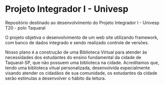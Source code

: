 # Projeto Integrador I - Univesp
Repositório destinado ao desenvolvimento do Projeto Integrador I - Univesp T20 - polo Taquaral

O projeto objetiva o desenvolvimento de um web site utilizando framework, com banco de dados integrado e sendo realizado controle de versões. 

Nosso plano é a construção de uma Biblioteca Virtual para atender às necessidades dos estudantes do ensino fundamental da cidade de Taquaral-SP, que não possuem uma biblioteca na cidade. Acreditamos que, tendo uma biblioteca vitual personalizada, desenvolvida especialmente visando atender os cidadãos de sua comunidade, os estudantes da cidade serão estimulas a desenvolver o hábito da leitura.
